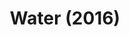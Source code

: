---
layout: projectPage
title: Water (2016)
narrow: true
paragraphs:
 - text: |
     Starting from the broad theme of water, this project explores the consequences of marine oil spills as natural disasters and their media portrayal. Its main focus lies in the contrast between a speculative empathy towards all forms of life affected by these events and the objective, cold, numbers heavy ways in which humans talk about them.     
 - text: |
     The visual language uses semi-controlled glitches created with a scanner as abstract representations of the internal body decay of the affected fauna. At the same time, a poetry trained neural network offers possible interpretations of the incomprehensibly large numbers associated with oil spills: <em>“700,000 gallons of oil is smaller than the sink in the barn. I don’t know what to do.” / “8 billion dollars stands for the 6th century.” / “82,000 birds means the size of a picnic, and the sea of a single place in the box of a bird.”</em>
 - text: |
     As a way of signaling how far removed we are from the numbers and the events themselves, the computer generated explanations are presented a few steps removed from their original form: text becomes image, which becomes its ASCII representation, which flows into shapes on the poster.
 - text: |
     This series was created as part of Yale’s Advanced Graphic Design studio. It uses an open-source neural network trained by Ross Goodwin.
   small: true
images:
 - url: https://cortex.persona.co/w/2048/q/67/i/df3fbd2962a7ff7cfc4ad03dd2915564ade4961b27baf8030d1ab422e2bf5420/web_Poster4.png
   description: 
 - url: https://cortex.persona.co/w/2048/q/67/i/e93d4c34bc0d5a49a30c1f57fea9ed1d1a0ad25595acb2719b45111d37187adb/web_Poster3.png
   description: 
 - url: https://cortex.persona.co/w/2048/q/67/i/19f9291bceeaed021b449a6f7bbb666d8ebb2c825e2acfffa426d6ec162c7945/web_Poster1.png
   description: 
 - url: https://cortex.persona.co/w/2048/q/67/i/303b8dc4826926e4c2b90f535643bea58b843b3b3bffeabcde6fed9dd99216bb/web_Poster2.png
   description: 
 - url: https://cortex.persona.co/w/2048/q/67/i/81a7036e7d48a6e2b3156cf6b66c47a84a24f49c25ab9cd0b153529be6449b3c/web_Series.png
   description: 
---